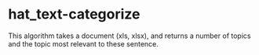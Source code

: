 # hat_text-categorize
This algorithm takes a document (xls, xlsx), and returns a number of topics and the topic most relevant to these sentence.
